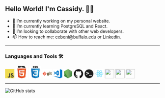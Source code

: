 ## Hello World! I'm Cassidy. 👋🏽

- 🔭 I’m currently working on my personal website.
- 🌱 I’m currently learning PostgreSQL and React.
- 👯 I’m looking to collaborate with other web developers.
- 📫 How to reach me: <cebeni@buffalo.edu> or [Linkedin](https://www.linkedin.com/in/cassidy-beni-9b2287118/).

---

### Languages and Tools 🛠


<img src="https://raw.githubusercontent.com/github/explore/80688e429a7d4ef2fca1e82350fe8e3517d3494d/topics/javascript/javascript.png" height="30" width="30"/>      <img src="https://raw.githubusercontent.com/github/explore/80688e429a7d4ef2fca1e82350fe8e3517d3494d/topics/html/html.png" height="40" width="40"/>        <img src="https://raw.githubusercontent.com/github/explore/80688e429a7d4ef2fca1e82350fe8e3517d3494d/topics/css/css.png" height="40" width="40"/>      <img src="https://raw.githubusercontent.com/github/explore/80688e429a7d4ef2fca1e82350fe8e3517d3494d/topics/git/git.png" height="30" width="30"/>    <img src="https://raw.githubusercontent.com/github/explore/80688e429a7d4ef2fca1e82350fe8e3517d3494d/topics/visual-studio-code/visual-studio-code.png" height="30" width="30"/> 
<img src="https://raw.githubusercontent.com/github/explore/80688e429a7d4ef2fca1e82350fe8e3517d3494d/topics/nodejs/nodejs.png" height="30" width="30"/>
<img src="https://raw.githubusercontent.com/github/explore/78df643247d429f6cc873026c0622819ad797942/topics/github/github.png" height="30" width="30"/>
<img src="https://raw.githubusercontent.com/github/explore/80688e429a7d4ef2fca1e82350fe8e3517d3494d/topics/terminal/terminal.png" height="30" width="30"/>
<img src="https://raw.githubusercontent.com/github/explore/80688e429a7d4ef2fca1e82350fe8e3517d3494d/topics/react/react.png" height="30" width="30"/>
<img src="https://cdn.iconscout.com/icon/free/png-512/redux-283024.png" height="30" width="30"/>
<img src="https://upload.wikimedia.org/wikipedia/commons/2/29/Postgresql_elephant.svg" height="30" width="30"/>
<img src="https://icons.iconarchive.com/icons/froyoshark/enkel/512/iTerm-icon.png" height="30" width="30"/>

---

![GitHub stats](https://github-readme-stats.vercel.app/api?username=cassidybeni&show_icons=true&theme=tokyonight)
